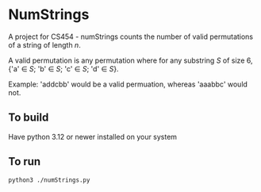 # NumStrings
A project for CS454 - numStrings counts the number of valid permutations of a string of length *n*.


A valid permutation is any permutation where for any substring *S* of size 6, {'a' ∈ *S*; 'b' ∈ *S*; 'c' ∈ *S*; 'd' ∈ *S*}.


Example: 'addcbb' would be a valid permuation, whereas 'aaabbc' would not.

## To build
Have python 3.12 or newer installed on your system

## To run
```python3 ./numStrings.py```
